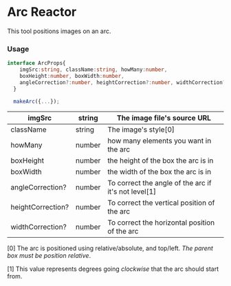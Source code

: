 # Arc Reactor

This tool positions images on an arc.

### Usage

```ts
interface ArcProps{
    imgSrc:string, className:string, howMany:number, 
    boxHeight:number, boxWidth:number, 
    angleCorrection?:number, heightCorrection?:number, widthCorrection?:number
  }

  makeArc({...});

```

| imgSrc            	| string 	| The image file's source URL                          	|
|-------------------	|--------	|------------------------------------------------------	|
| className         	| string 	| The image's style[0]                                 	|
| howMany           	| number 	| how many elements you want in the arc                	|
| boxHeight         	| number 	| the height of the box the arc is in                  	|
| boxWidth          	| number 	| the width of the box the arc is in                   	|
| angleCorrection?  	| number 	| To correct the angle of the arc if it's not level[1] 	|
| heightCorrection? 	| number 	| To correct the vertical position of the arc          	|
| widthCorrection?  	| number 	| To correct the horizontal position of the arc        	|

[0] The arc is positioned using relative/absolute, and top/left. _The parent box must be position relative_.

[1] This value represents degrees going _clockwise_ that the arc should start from.

